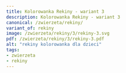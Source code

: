 ```yaml
---
title: Kolorowanka Rekiny - wariant 3
description: Kolorowanka Rekiny - wariant 3
canonical: /zwierzeta/rekiny/
variant_of: rekiny
image: /zwierzeta/rekiny/3/rekiny-3.svg
pdf: /zwierzeta/rekiny/3/rekiny-3.pdf
alt: "rekiny kolorowanka dla dzieci"
tags:
- zwierzeta
- rekiny
---
```

